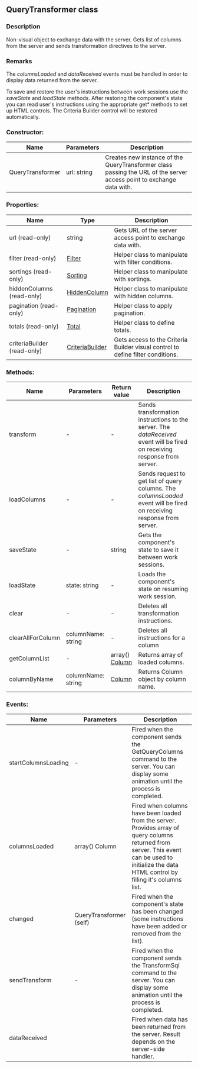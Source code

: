 ## QueryTransformer class

### Description
Non-visual object to exchange data with the server. Gets list of columns from the server and sends transformation directives to the server.

### Remarks
The *columnsLoaded* and *dataReceived* events must be handled in order to display data returned from the server.

To save and restore the user's instructions between work sessions use the *saveState* and *loadState* methods. After restoring the component's state you can read user's instructions using the appropriate get* methods to set up HTML controls. The Criteria Builder control will be restored automatically.

### Constructor:
Name         | Parameters    | Description
------------ | ------------- | -------------
QueryTransformer | url: string | Creates new instance of the QueryTransformer class passing the URL of the server access point to exchange data with.

### Properties:
Name         | Type          | Description
------------ | ------------- | -------------
url (read-only) | string | Gets URL of the server access point to exchange data with.
filter (read-only) | [Filter](~/docs/Filter.md) | Helper class to manipulate with filter conditions.
sortings (read-only) | [Sorting](~/docs/Sorting.md) | Helper class to manipulate with sortings.
hiddenColumns (read-only) | [HiddenColumn](~/docs/HiddenColumn.md) | Helper class to manipulate with hidden columns.
pagination (read-only) | [Pagination](~/docs/Pagination.md) | Helper class to apply pagination.
totals (read-only) | [Total](~/docs/Total.md) | Helper class to define totals.
criteriaBuilder (read-only) | [CriteriaBuilder](~/docs/CriteriaBuilder.md) | Gets access to the Criteria Builder visual control to define filter conditions.

### Methods:
Name         | Parameters    | Return value  | Description
------------ | ------------- | ------------- | -------------
transform | - | - | Sends transformation instructions to the server. The *dataReceived* event will be fired on receiving response from server.
loadColumns | - | - | Sends request to get list of query columns. The *columnsLoaded* event will be fired on receiving response from server.
saveState | - | string | Gets the component's state to save it between work sessions.
loadState | state: string  | - | Loads the component's state on resuming work session.
clear | - | - | Deletes all transformation instructions.
clearAllForColumn | columnName: string  | - | Deletes all instructions for a column
getColumnList | - | array() [Column](~/docs/Column.md) | Returns array of loaded columns.
columnByName | columnName: string | [Column](~/docs/Column.md) | Returns Column object by column name.

### Events:
Name         | Parameters    | Description
------------ | ------------- | -------------
startColumnsLoading | - | Fired when the component sends the GetQueryColumns command to the server. You can display some animation until the process is completed.
columnsLoaded | array() Column | Fired when columns have been loaded from the server. Provides array of query columns returned from server. This event can be used to initialize the data HTML control by filling it's columns list.
changed | QueryTransformer (self) | Fired when the component's state has been changed (some instructions have been added or removed from the list).
sendTransform | - | Fired when the component sends the TransformSql command to the server. You can display some animation until the process is completed.
dataReceived | <Data> | Fired when data has been returned from the server. Result depends on the server-side handler.